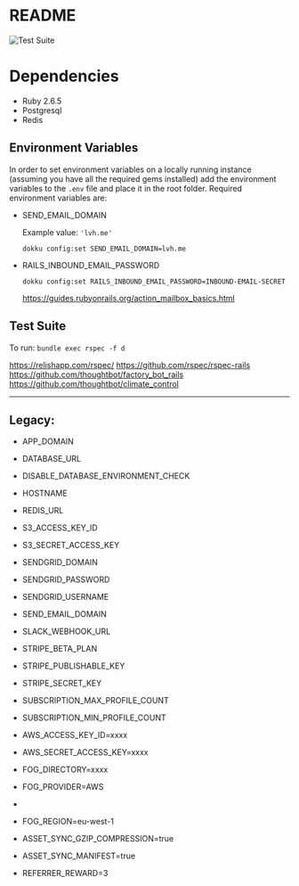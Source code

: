 # README

![Test Suite](https://github.com/jay-snee/nope/workflows/Test%20Suite/badge.svg)

# Dependencies

* Ruby 2.6.5
* Postgresql
* Redis

## Environment Variables

In order to set environment variables on a locally running instance (assuming you have all the required gems installed) add the environment variables to the `.env` file and place it in the root folder.
Required environment variables are:

* SEND_EMAIL_DOMAIN
  
  Example value: `'lvh.me'`

  `dokku config:set SEND_EMAIL_DOMAIN=lvh.me`

* RAILS_INBOUND_EMAIL_PASSWORD

  `dokku config:set RAILS_INBOUND_EMAIL_PASSWORD=INBOUND-EMAIL-SECRET`
  
  https://guides.rubyonrails.org/action_mailbox_basics.html


## Test Suite

To run: `bundle exec rspec -f d`

https://relishapp.com/rspec/
https://github.com/rspec/rspec-rails
https://github.com/thoughtbot/factory_bot_rails
https://github.com/thoughtbot/climate_control

-------------------------------------------------

## Legacy:


- APP_DOMAIN
- DATABASE_URL
- DISABLE_DATABASE_ENVIRONMENT_CHECK
- HOSTNAME
- REDIS_URL
- S3_ACCESS_KEY_ID
- S3_SECRET_ACCESS_KEY
- SENDGRID_DOMAIN
- SENDGRID_PASSWORD
- SENDGRID_USERNAME
- SEND_EMAIL_DOMAIN
- SLACK_WEBHOOK_URL
- STRIPE_BETA_PLAN
- STRIPE_PUBLISHABLE_KEY
- STRIPE_SECRET_KEY
- SUBSCRIPTION_MAX_PROFILE_COUNT
- SUBSCRIPTION_MIN_PROFILE_COUNT

- AWS_ACCESS_KEY_ID=xxxx
- AWS_SECRET_ACCESS_KEY=xxxx
- FOG_DIRECTORY=xxxx
- FOG_PROVIDER=AWS
- 
- FOG_REGION=eu-west-1
- ASSET_SYNC_GZIP_COMPRESSION=true
- ASSET_SYNC_MANIFEST=true

- REFERRER_REWARD=3